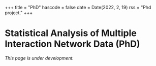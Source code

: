+++
title = "PhD"
hascode = false
date = Date(2022, 2, 19)
rss = "Phd project."
+++

# Statistical Analysis of Multiple Interaction Network Data (PhD)

*This page is under development.*